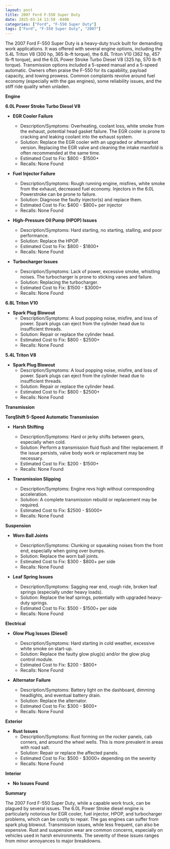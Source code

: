 ```yaml
---
layout: post
title: 2007 Ford F-550 Super Duty
date: 2025-03-14 13:59 -0400
categories: ["Ford", "F-550 Super Duty"]
tags: ["Ford", "F-550 Super Duty", "2007"]
---
```

The 2007 Ford F-550 Super Duty is a heavy-duty truck built for demanding work applications. It was offered with several engine options, including the 5.4L Triton V8 (300 hp, 365 lb-ft torque), the 6.8L Triton V10 (362 hp, 457 lb-ft torque), and the 6.0L Power Stroke Turbo Diesel V8 (325 hp, 570 lb-ft torque). Transmission options included a 5-speed manual and a 5-speed automatic. Owners often praise the F-550 for its capability, payload capacity, and towing prowess. Common complaints revolve around fuel economy (especially with the gas engines), some reliability issues, and the stiff ride quality when unladen.

**Engine**

**6.0L Power Stroke Turbo Diesel V8**

*   **EGR Cooler Failure**
    *   Description/Symptoms: Overheating, coolant loss, white smoke from the exhaust, potential head gasket failure. The EGR cooler is prone to cracking and leaking coolant into the exhaust system.
    *   Solution: Replace the EGR cooler with an upgraded or aftermarket version. Replacing the EGR valve and cleaning the intake manifold is often recommended at the same time.
    *   Estimated Cost to Fix: $800 - $1500+
    *   Recalls: None Found

*   **Fuel Injector Failure**
    *   Description/Symptoms: Rough running engine, misfires, white smoke from the exhaust, decreased fuel economy. Injectors in the 6.0L Powerstroke can be prone to failure.
    *   Solution: Diagnose the faulty injector(s) and replace them.
    *   Estimated Cost to Fix: $400 - $800+ per injector
    *   Recalls: None Found

*   **High-Pressure Oil Pump (HPOP) Issues**
    *   Description/Symptoms: Hard starting, no starting, stalling, and poor performance.
    *   Solution: Replace the HPOP.
    *   Estimated Cost to Fix: $800 - $1800+
    *   Recalls: None Found

*   **Turbocharger Issues**
    *   Description/Symptoms: Lack of power, excessive smoke, whistling noises. The turbocharger is prone to sticking vanes and failure.
    *   Solution: Replacing the turbocharger.
    *   Estimated Cost to Fix: $1500 - $3000+
    *   Recalls: None Found

**6.8L Triton V10**

*   **Spark Plug Blowout**
    *   Description/Symptoms: A loud popping noise, misfire, and loss of power. Spark plugs can eject from the cylinder head due to insufficient threads.
    *   Solution: Repair or replace the cylinder head.
    *   Estimated Cost to Fix: $800 - $2500+
    *   Recalls: None Found

**5.4L Triton V8**

*   **Spark Plug Blowout**
    *   Description/Symptoms: A loud popping noise, misfire, and loss of power. Spark plugs can eject from the cylinder head due to insufficient threads.
    *   Solution: Repair or replace the cylinder head.
    *   Estimated Cost to Fix: $800 - $2500+
    *   Recalls: None Found

**Transmission**

**TorqShift 5-Speed Automatic Transmission**

*   **Harsh Shifting**
    *   Description/Symptoms: Hard or jerky shifts between gears, especially when cold.
    *   Solution: Perform a transmission fluid flush and filter replacement. If the issue persists, valve body work or replacement may be necessary.
    *   Estimated Cost to Fix: $200 - $1500+
    *   Recalls: None Found

*   **Transmission Slipping**
    *   Description/Symptoms: Engine revs high without corresponding acceleration.
    *   Solution: A complete transmission rebuild or replacement may be required.
    *   Estimated Cost to Fix: $2500 - $5000+
    *   Recalls: None Found

**Suspension**

*   **Worn Ball Joints**
    *   Description/Symptoms: Clunking or squeaking noises from the front end, especially when going over bumps.
    *   Solution: Replace the worn ball joints.
    *   Estimated Cost to Fix: $300 - $800+ per side
    *   Recalls: None Found

*   **Leaf Spring Issues**
    *   Description/Symptoms: Sagging rear end, rough ride, broken leaf springs (especially under heavy loads).
    *   Solution: Replace the leaf springs, potentially with upgraded heavy-duty springs.
    *   Estimated Cost to Fix: $500 - $1500+ per side
    *   Recalls: None Found

**Electrical**

*   **Glow Plug Issues (Diesel)**
    *   Description/Symptoms: Hard starting in cold weather, excessive white smoke on start-up.
    *   Solution: Replace the faulty glow plug(s) and/or the glow plug control module.
    *   Estimated Cost to Fix: $200 - $800+
    *   Recalls: None Found

*   **Alternator Failure**
    *   Description/Symptoms: Battery light on the dashboard, dimming headlights, and eventual battery drain.
    *   Solution: Replace the alternator.
    *   Estimated Cost to Fix: $300 - $600+
    *   Recalls: None Found

**Exterior**

*   **Rust Issues**
    *   Description/Symptoms: Rust forming on the rocker panels, cab corners, and around the wheel wells. This is more prevalent in areas with road salt.
    *   Solution: Repair or replace the affected panels.
    *   Estimated Cost to Fix: $500 - $3000+ depending on the severity
    *   Recalls: None Found

**Interior**

*   **No Issues Found**

**Summary**

The 2007 Ford F-550 Super Duty, while a capable work truck, can be plagued by several issues. The 6.0L Power Stroke diesel engine is particularly notorious for EGR cooler, fuel injector, HPOP, and turbocharger problems, which can be costly to repair. The gas engines can suffer from spark plug blowout. Transmission issues, while less frequent, can also be expensive. Rust and suspension wear are common concerns, especially on vehicles used in harsh environments. The severity of these issues ranges from minor annoyances to major breakdowns.


